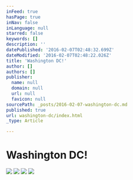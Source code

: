 ```yaml
---
inFeed: true
hasPage: true
inNav: false
inLanguage: null
starred: false
keywords: []
description: ''
datePublished: '2016-02-07T02:48:32.699Z'
dateModified: '2016-02-07T02:48:22.026Z'
title: 'Washington DC!'
author: []
authors: []
publisher:
  name: null
  domain: null
  url: null
  favicon: null
sourcePath: _posts/2016-02-07-washington-dc.md
published: true
url: washington-dc/index.html
_type: Article

---
```

# Washington DC!
![](https://the-grid-user-content.s3-us-west-2.amazonaws.com/9af5cd1d-9a62-4d4d-9057-608a0d6e6f93.JPG)
![](https://s3-us-west-2.amazonaws.com/the-grid-img/p/91c6c08e1208eb4f4247f723095200737e6f6de7.jpg)
![](https://s3-us-west-2.amazonaws.com/the-grid-img/p/3a849e30e2b2d37323975778cb92bdd17bc6bddc.jpg)
![](https://s3-us-west-2.amazonaws.com/the-grid-img/p/48e19fa5dbd289a8eb308a7dd21a967a80d29f42.jpg)